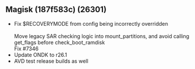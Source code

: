 ## Magisk (187f583c) (26301)
- Fix $RECOVERYMODE from config being incorrectly overridden<br><br>Move legacy SAR checking logic into mount_partitions, and avoid calling get_flags before check_boot_ramdisk<br>Fix #7346
- Update ONDK to r26.1
- AVD test release builds as well
